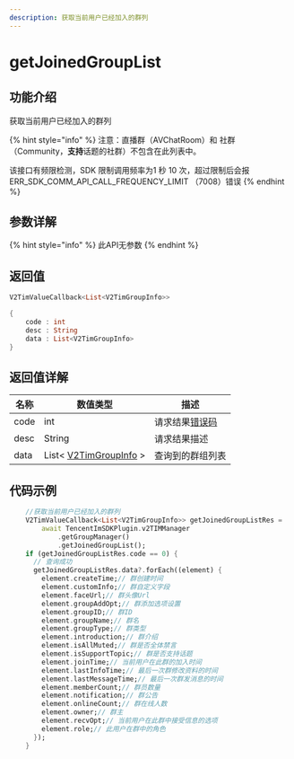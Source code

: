 ```yaml
---
description: 获取当前用户已经加入的群列
---
```


# getJoinedGroupList

## 功能介绍

获取当前用户已经加入的群列

{% hint style="info" %}
注意：直播群（AVChatRoom）和 社群（Community，**支持**话题的社群）不包含在此列表中。

该接口有频限检测，SDK 限制调用频率为1 秒 10 次，超过限制后会报 ERR\_SDK\_COMM\_API\_CALL\_FREQUENCY\_LIMIT （7008）错误
{% endhint %}

## 参数详解

{% hint style="info" %}
此API无参数
{% endhint %}

## 返回值

```dart
V2TimValueCallback<List<V2TimGroupInfo>>

{
    code : int
    desc : String
    data : List<V2TimGroupInfo>
}
```

## 返回值详解

| 名称   | 数值类型                                       | 描述                                                             |
| ---- | ------------------------------------------ | -------------------------------------------------------------- |
| code | int                                        | 请求结果[错误码](https://cloud.tencent.com/document/product/269/1671) |
| desc | String                                     | 请求结果描述                                                         |
| data | List< [V2TimGroupInfo](broken-reference) > | 查询到的群组列表                                                       |

## 代码示例  &#x20;

```dart
    //获取当前用户已经加入的群列
    V2TimValueCallback<List<V2TimGroupInfo>> getJoinedGroupListRes =
        await TencentImSDKPlugin.v2TIMManager
            .getGroupManager()
            .getJoinedGroupList();
    if (getJoinedGroupListRes.code == 0) {
      // 查询成功
      getJoinedGroupListRes.data?.forEach((element) {
        element.createTime;// 群创建时间
        element.customInfo;// 群自定义字段
        element.faceUrl;// 群头像Url
        element.groupAddOpt;// 群添加选项设置
        element.groupID;// 群ID
        element.groupName;// 群名
        element.groupType;// 群类型
        element.introduction;// 群介绍
        element.isAllMuted;// 群是否全体禁言
        element.isSupportTopic;// 群是否支持话题
        element.joinTime;// 当前用户在此群的加入时间
        element.lastInfoTime;// 最后一次群修改资料的时间
        element.lastMessageTime;// 最后一次群发消息的时间
        element.memberCount;// 群员数量
        element.notification;// 群公告
        element.onlineCount;// 群在线人数
        element.owner;// 群主
        element.recvOpt;// 当前用户在此群中接受信息的选项
        element.role;// 此用户在群中的角色
      });
    }

```
